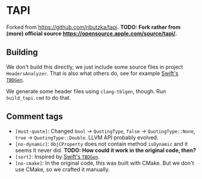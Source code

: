 # TAPI

Forked from <https://github.com/ributzka/tapi>.
**TODO: Fork rather from (more) official source <https://opensource.apple.com/source/tapi/>.**

## Building

We don't build this directly, we just include some source files in project `HeadersAnalyzer`.
That is also what others do, see for example [Swift's `TBDGen`](https://github.com/apple/swift/blob/2f4e70bf7f4eee43bfb2f24d6215eb1f63c05d01/lib/TBDGen/).

We generate some header files using `clang-tblgen`, though.
Run `build_tapi.cmd` to do that.

## Comment tags

- `[must-quote]`: Changed `bool` -> `QuotingType`, `false` -> `QuotingType::None`, `true` -> `QuotingType::Double`.
  LLVM API probably evolved.
- `[no-dynamic]`: `ObjCProperty` does not contain method `isDynamic` and it seems it never did.
  **TODO: How could it work in the original code, then?**
- `[sort]`: Inspired by [Swift's `TBDGen`](https://github.com/apple/swift/blob/2f4e70bf7f4eee43bfb2f24d6215eb1f63c05d01/lib/TBDGen/tapi/TextStub_v3.cpp#L189).
- `[no-cmake]`: In the original code, this was built with CMake.
  But we don't use CMake, so we crafted it manually.
